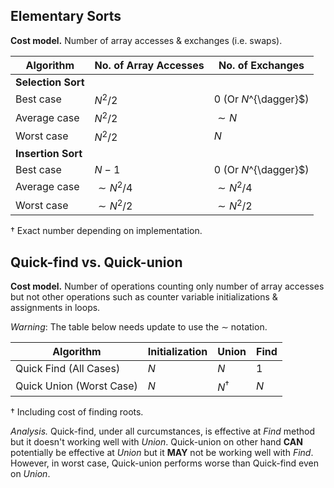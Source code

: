 ## Elementary Sorts
**Cost model.** Number of array accesses & exchanges (i.e. swaps).

| Algorithm          | No. of Array Accesses | No. of Exchanges       |
|--------------------|-----------------------|------------------------|
| **Selection Sort** |                       |                        |
| Best case          | $N^2/2$               | $0$ (Or $N$^{\dagger}$) |
| Average case       | $N^2/2$               | $\sim N$               |
| Worst case         | $N^2/2$               | $N$                    |
| **Insertion Sort** |                       |                        |
| Best case          | $N - 1$               | $0$ (Or $N$^{\dagger}$) |
| Average case       | $\sim N^2/4$          | $\sim N^2/4$           |
| Worst case         | $\sim N^2/2$          | $\sim N^2/2$           |

${\dagger}$ Exact number depending on implementation.
## Quick-find vs. Quick-union
**Cost model.** Number of operations counting only number of array accesses but not other operations such as counter variable initializations & assignments in loops.

*Warning*: The table below needs update to use the $\sim$ notation.

| Algorithm | Initialization | Union | Find |
| --- | --- | --- | --- |
| Quick Find (All Cases) | $N$ | $N$ | $1$ |
| Quick Union (Worst Case) | $N$ | $N^{\dagger}$ | $N$ |

${\dagger}$ Including cost of finding roots.

*Analysis.* Quick-find, under all curcumstances, is effective at *Find* method but it doesn't working well with *Union*. Quick-union on other hand **CAN** potentially be effective at *Union* but it **MAY** not be working well with *Find*.
However, in worst case, Quick-union performs worse than Quick-find even on *Union*.
